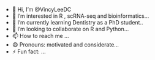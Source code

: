 - 👋 Hi, I’m @VincyLeeDC
- 👀 I’m interested in R , scRNA-seq and bioinformatics...
- 🌱 I’m currently learning Dentistry as a PhD student..
- 💞️ I’m looking to collaborate on R and Python...
- 📫 How to reach me ...
- 😄 Pronouns: motivated and considerate...
- ⚡ Fun fact: ...

<!---
VincyLeeDC/VincyLeeDC is a ✨ special ✨ repository because its `README.md` (this file) appears on your GitHub profile.
You can click the Preview link to take a look at your changes.
--->
